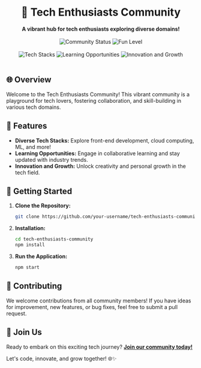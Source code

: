 <h1 align="center">🚀 Tech Enthusiasts Community</h1>

<div align="center">
  <strong>A vibrant hub for tech enthusiasts exploring diverse domains!</strong>
</div>

<br />

<div align="center">
  <img src="https://img.shields.io/badge/community-active-brightgreen" alt="Community Status">
  <img src="https://img.shields.io/badge/fun-level%20up-blueviolet" alt="Fun Level">
</div>

<br />

<div align="center">
  <img src="https://img.shields.io/badge/tech%20stacks-frontend%2C%20backend%2C%20ML%2C%20cloud-success" alt="Tech Stacks">
  <img src="https://img.shields.io/badge/learning-opportunities-orange" alt="Learning Opportunities">
  <img src="https://img.shields.io/badge/innovation%20and%20growth-encouraged-success" alt="Innovation and Growth">
</div>

<br />

## 🌐 Overview

Welcome to the Tech Enthusiasts Community! This vibrant community is a playground for tech lovers, fostering collaboration, and skill-building in various tech domains.

## 🚀 Features

- **Diverse Tech Stacks:** Explore front-end development, cloud computing, ML, and more!
- **Learning Opportunities:** Engage in collaborative learning and stay updated with industry trends.
- **Innovation and Growth:** Unlock creativity and personal growth in the tech field.

## 🚀 Getting Started

1. **Clone the Repository:**
   ```bash
   git clone https://github.com/your-username/tech-enthusiasts-community.git
   ```

2. **Installation:**
   ```bash
   cd tech-enthusiasts-community
   npm install
   ```

3. **Run the Application:**
   ```bash
   npm start
   ```

## 🌟 Contributing

We welcome contributions from all community members! If you have ideas for improvement, new features, or bug fixes, feel free to submit a pull request.

## 🚀 Join Us

Ready to embark on this exciting tech journey? [**Join our community today!**](https://ultra-v1.vercel.app)

Let's code, innovate, and grow together! 🌐✨